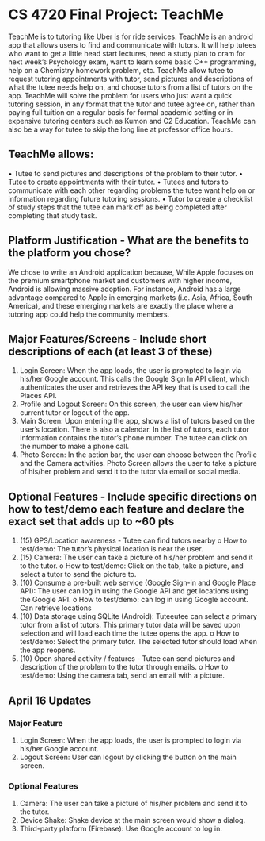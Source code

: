 # CS 4720 Final Project: TeachMe

TeachMe is to tutoring like Uber is for ride services. TeachMe is an android app that allows users to find and communicate with tutors. It will help tutees who want to get a little head start lectures, need a study plan to cram for next week’s Psychology exam, want to learn some basic C++ programming, help on a Chemistry homework problem, etc. TeachMe allow tutee to request tutoring appointments with tutor, send pictures and descriptions of what the tutee needs help on, and choose tutors from a list of tutors on the app. TeachMe will solve the problem for users who just want a quick tutoring session, in any format that the tutor and tutee agree on, rather than paying full tuition on a regular basis for formal academic setting or in expensive tutoring centers such as Kumon and C2 Education. TeachMe can also be a way for tutee to skip the long line at professor office hours. 

## TeachMe allows:
•	Tutee to send pictures and descriptions of the problem to their tutor.
•	Tutee to create appointments with their tutor.
•	Tutees and tutors to communicate with each other regarding problems the tutee want help on or information regarding future tutoring sessions.
•	Tutor to create a checklist of study steps that the tutee can mark off as being completed after completing that study task.


## Platform Justification - What are the benefits to the platform you chose?
We chose to write an Android application because, While Apple focuses on the premium smartphone market and customers with higher income, Android is allowing massive adoption. For instance, Android has a large advantage compared to Apple in emerging markets (i.e. Asia, Africa, South America), and these emerging markets are exactly the place where a tutoring app could help the community members. 

## Major Features/Screens - Include short descriptions of each (at least 3 of these)
1.	Login Screen: When the app loads, the user is prompted to login via his/her Google account. This calls the Google Sign In API client, which authenticates the user and retrieves the API key that is used to call the Places API.
2.	Profile and Logout Screen: On this screen, the user can view his/her current tutor or logout of the app. 
3.	Main Screen: Upon entering the app, shows a list of tutors based on the user’s location. There is also a calendar. In the list of tutors, each tutor information contains the tutor’s phone number. The tutee can click on the number to make a phone call. 
4.	Photo Screen: In the action bar, the user can choose between the Profile and the Camera activities. Photo Screen allows the user to take a picture of his/her problem and send it to the tutor via email or social media.


## Optional Features - Include specific directions on how to test/demo each feature and declare the exact set that adds up to ~60 pts
1.	(15) GPS/Location awareness - Tutee can find tutors nearby
o	How to test/demo: The tutor’s physical location is near the user. 
2.	(15) Camera: The user can take a picture of his/her problem and send it to the tutor. 
o	How to test/demo: Click on the tab, take a picture, and select a tutor to send the picture to. 
3.	(10) Consume a pre-built web service (Google Sign-in and Google Place API): The user can log in using the Google API and get locations using the Google API.
o	How to test/demo: can log in using Google account. Can retrieve locations
4.	(10) Data storage using SQLite (Android): Tuteeutee can select a primary tutor from a list of tutors. This primary tutor data will be saved upon selection and will load each time the tutee opens the app. 
o	How to test/demo: Select the primary tutor. The selected tutor should load when the app reopens.
5.	(10) Open shared activity / features - Tutee can send pictures and description of the problem to the tutor through emails. 
o	How to test/demo: Using the camera tab, send an email with a picture.

## April 16 Updates
### Major Feature
1. Login Screen: When the app loads, the user is prompted to login via his/her Google account. 
2. Logout Screen: User can logout by clicking the button on the main screen.

### Optional Features
1. Camera: The user can take a picture of his/her problem and send it to the tutor. 
2. Device Shake: Shake device at the main screen would show a dialog.
3. Third-party platform (Firebase): Use Google account to log in.
